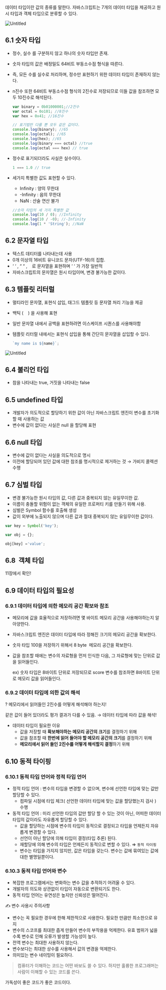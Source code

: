 데이터 타입이란 값의 종류를 말한다. 자바스크립트는 7개의 데이터 타입을 제공하고 원시 타입과 객체 타입으로 분류할 수 있다.

![Untitled](https://s3-us-west-2.amazonaws.com/secure.notion-static.com/bf75059c-7460-4262-bb1e-e6274f4c9c2d/Untitled.png)

## 6.1 숫자 타입

- 정수, 실수 를 구분하지 않고 하나의 숫자 타입만 존재.
- 숫자 타입의 값은 배정밀도 64비트 부동소수점 형식을 따른다.
- 즉, 모든 수를 실수로 처리하며, 정수만 표현하기 위한 데이터 타입이 존재하지 않는다.
- n진수 또한 64비트 부동소수점 형식의 2진수로 저장되므로 이들 값을 참조하면 모두 10진수로 해석된다.
    
    ```jsx
    var binary = 0b01000001;//2진수
    var octal = 0o101; //8진수
    var hex = 0x41; //16진수
    
    // 표기법만 다를 뿐 모두 같은 값이다.
    console.log(binary); //65
    console.log(octal); //65
    console.log(hex); //65
    console.log(binary === octal) //true
    console.log(octal === hex) // true
    ```
    
- 정수로 표기되더라도 사실은 실수이다.
    
    ```jsx
    1 === 1.0 // true
    ```
    
- 세가지 특별한 값도 표현할 수 있다.
    - Infinity : 양의 무한대
    - -Infinity : 음의 무한대
    - NaN : 산술 연산 불가
    
    ```jsx
    //숫자 타입의 세 가지 특별한 값
    console.log(10 / 0); //Infinity
    console.log(10 / -0); //-Infinity
    console.log(1 * 'String'); //NaN
    ```
    

## 6.2 문자열 타입

- 텍스트 데티터를 나타내는데 사용
- 0개 이상의 16비트 유니코드 문자(UTF-16)의 집합.
- ‘ ‘ , “ “ , ` ` 로 문자열을 표현하며 ‘ ‘ 가 가장 일반적
- 자바스크립트의 문자열은 원시 타입이며, 변경 불가능한 값이다.

## 6.3 템플릿 리터럴

- 멀티라인 문자열, 표현식 삽입, 태그드 템플릿 등 문자열 처리 기능을 제공
- 백틱 ( ` ` ) 을 사용해 표현
- 일반 문자열 내에서 공백을 표현하려면 이스케이프 시퀀스를 사용해야함
- 템플릿 리터럴 내에서는 표현식 삽입을 통해 간단히 문자열을 삽입할 수 있다.
    
    ```jsx
    `my name is ${name}`;
    ```
    

![Untitled](https://s3-us-west-2.amazonaws.com/secure.notion-static.com/4c98b821-2c0a-4209-bfa4-50c2add3d1c7/Untitled.png)

## 6.4 불리언 타입

- 참을 나타내는 true, 거짓을 나타내는 false

## 6.5 undefined 타입

- 개발자가 의도적으로 할당하기 위한 값이 아닌 자바스크립트 엔진이 변수를 초기화할 때 사용하는 값
- 변수에 값이 없다는 사실은 null  을 할당해 표현

## 6.6 null 타입

- 변수에 값이 없다는 사실을 의도적으로 명시
- 이전에 할당되어 있던 값에 대한 참조를 명시적으로 제거하는 것 → 가비지 콜렉션 수행

## 6.7 심벌 타입

- 변경 불가능한 원시 타입의 값, 다른 값과 중복되지 않는 유일무이한 값.
- 이름이 충돌할 위험이 없는 객체의 유일한 프로퍼티 키를 만들기 위해 사용.
- 심벌은 Symbol 함수를 호출해 생성
- 값이 외부에 노출되지 않으며 다른 값과 절대 중복되지 않는 유일무이한 값이다.

```jsx
var key = Symbol('key');

var obj = {};

obj[key] ='value'; 
```

## 6.8  객체 타입

11장에서 확인! 

## 6.9 데이터 타입의 필요성

### 6.9.1 데이터 타입에 의한 메모리 공간 확보와 참조

- 메모리에 값을 효율적으로 저장하려면 몇 바이트 메모리 공간을 사용해야하는지 알아양한다.
- 자바스크립트 엔진은 데이터 타입에 따라 정해진 크기의 메모리 공간을 확보한다.
- 숫자 타입 100을 저장하기 위해서 8 byte  메모리 공간을 확보한다.
- 값을 참조할 때에는 변수의 자료형을 먼저 인식한 다음, 그 자료형에 맞는 단위로 값을 읽어들인다.
    
    ex) 숫자 타입은 8바이트 단위로 저장되므로 score 변수를 참조하면 8바이트 단위로 메모리 값을 읽어들인다.
    

### 6.9.2 데이터 타입에 의한 값의 해석

? 메모리에서 읽어들인 2진수를 어떻게 해석해야 하는지!  

같은 값이 들어 있더라도 평가 결과가 다를 수 있음. → 데이터 타입에 따라 값을 해석! 

- 데이터 타입이 필요한 이유
    - 값을 저장할 때 **확보해야하는 메모리 공간의 크기**를 결정하기 위해
    - 값을 참조할 때 **한번에 읽어 들어야 할 메모리 공간의 크기**를 결정하기 위해
    - **메모리에서 읽어 들인 2진수를 어떻게 해석할지 결정**하기 위해

## 6.10 동적 타이핑

### 6.10.1 동적 타입 언어와 정적 타입 언어

- 정적 타입 언어 : 변수의 타입을 변경할 수 없으며, 변수에 선언한 타입에 맞는 값만 할당할 수 있다.
    - 컴파일 시점에 타입 체크( 선언한 데이터 타입에 맞는 값을 할당했는지 검사 ) 수행
- 동적 타입 언어 : 미리 선언한 타입의 값만 할당 할 수 있는 것이 아닌, 어떠한 데이터 타입의 값이라도 자유롭게 할당할 수 있다.
    - 값을 할당하는 시점에 변수의 타입이 동적으로 결정되고 타입을 언제든지 자유롭게 변경할 수 있다.
    - 선언이 아닌 할당에 의해 타입이 결정(타입 추론) 된다.
    - 재할당에 의해 변수의 타입은 언제든지 동적으로 변할 수 있다. ⇒ `동적 타이핑`
    - 변수는 타입을 가지지 않지만, 값은 타입을 갖는다. 변수는 값에 묶여있는 값에 대한 별명일뿐이다.
    

### 6.10.3 동적 타입 언어와 변수

- 복잡한 프로그램에서는 변화하는 변수 값을 추적하기 어려울 수 있다.
- 개발자의 의도와 상관없이 타입이 자동으로 변환되기도 한다.
- 동적 타입 언어는 유연성은 높지만 신뢰성은 떨어진다.

<aside>
✍️ 변수 사용시 주의사항

- 변수는 꼭 필요한 경우에 한해 제한적으로 사용한다. 필요한 만큼만 최소한으로 유지
- 변수의 스코프를 최대한 좁게 만들어 변수의 부작용을 억제한다. 유효 범위가 넓을 수록 변수로 인해 오류가 발생할 가능성이 높다.
- 전역 변수는 최대한 사용하지 않는다.
- 변수보다는 최대한 상수를 사용해서 값의 변경을 억제한다.
- 의미있는 변수 네이밍이 필요하다.
</aside>

> 컴퓨터가 이해하는 코드는 어떤 바보도 쓸 수 있다. 하지만 훌륭한 프로그래머는 사람이 이해할 수 있는 코드를 쓴다.
> 

가독성이 좋은 코드가 좋은 코드이다.
